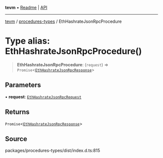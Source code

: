 **tevm** • [Readme](../../README.md) \| [API](../../modules.md)

***

[tevm](../../README.md) / [procedures-types](../README.md) / EthHashrateJsonRpcProcedure

# Type alias: EthHashrateJsonRpcProcedure()

> **EthHashrateJsonRpcProcedure**: (`request`) => `Promise`\<[`EthHashrateJsonRpcResponse`](EthHashrateJsonRpcResponse.md)\>

## Parameters

• **request**: [`EthHashrateJsonRpcRequest`](EthHashrateJsonRpcRequest.md)

## Returns

`Promise`\<[`EthHashrateJsonRpcResponse`](EthHashrateJsonRpcResponse.md)\>

## Source

packages/procedures-types/dist/index.d.ts:815
